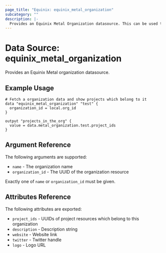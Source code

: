 ```yaml
---
page_title: "Equinix: equinix_metal_organization"
subcategory: ""
description: |-
  Provides an Equinix Metal Organization datasource. This can be used to read existing Organizations.
---
```


# Data Source: equinix_metal_organization

Provides an Equinix Metal organization datasource.

## Example Usage

```hcl
# Fetch a organization data and show projects which belong to it
data "equinix_metal_organization" "test" {
  organization_id = local.org_id
}

output "projects_in_the_org" {
  value = data.metal_organization.test.project_ids
}
```

## Argument Reference

The following arguments are supported:

* `name` - The organization name
* `organization_id` - The UUID of the organization resource

Exactly one of `name` or `organization_id` must be given.

## Attributes Reference

The following attributes are exported:

* `project_ids` - UUIDs of project resources which belong to this organization
* `description` - Description string
* `website` - Website link
* `twitter` - Twitter handle
* `logo` - Logo URL
